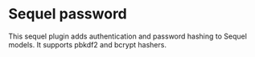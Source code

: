 # Sequel password

This sequel plugin adds authentication and password hashing to Sequel models.
It supports pbkdf2 and bcrypt hashers.
